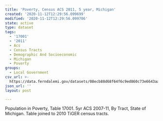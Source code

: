 ```yaml
---
title: 'Poverty, Census ACS 2011, 5 year, Michigan'
created: '2020-11-12T12:29:56.099699'
modified: '2020-11-12T12:29:56.099706'
state: active
type: dataset
tags:
  - '17001'
  - '2011'
  - Acs
  - Census Tracts
  - Demographic And Socioeconomic
  - Michigan
  - Poverty
groups:
  - Local Government
csv_url: >-
  https://data.ferndalemi.gov/datasets/08ecb88d68f64f6c9ed860c73e6643aa_0.csv?outSR=%7B%22latestWkid%22%3A2898%2C%22wkid%22%3A2898%7D
json_url: ''
layout: post

---
```

Population in Poverty, Table 17001. 5yr ACS 2007-11, By Tract, State of Michigan. Table joined to 2010 TiGER census tracts.
